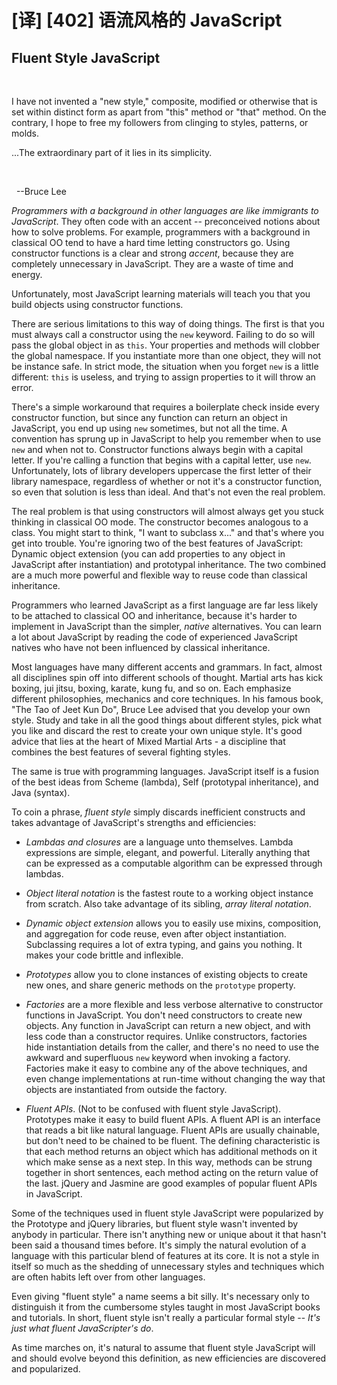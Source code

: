 # [译] [402] 语流风格的 JavaScript

## Fluent Style JavaScript

&nbsp;

I have not invented a "new style," composite, modified or otherwise that is set within distinct form as apart from "this" method or "that" method. On the contrary, I hope to free my followers from clinging to styles, patterns, or molds.

...The extraordinary part of it lies in its simplicity.

&nbsp;

&nbsp;
\--Bruce Lee

_Programmers with a background in other languages are like immigrants to JavaScript_. They often code with an accent -- preconceived notions about how to solve problems. For example, programmers with a background in classical OO tend to have a hard time letting constructors go. Using constructor functions is a clear and strong _accent_, because they are completely unnecessary in JavaScript. They are a waste of time and energy.

Unfortunately, most JavaScript learning materials will teach you that you build objects using constructor functions.

There are serious limitations to this way of doing things. The first is that you must always call a constructor using the `new` keyword. Failing to do so will pass the global object in as `this`. Your properties and methods will clobber the global namespace. If you instantiate more than one object, they will not be instance safe. In strict mode, the situation when you forget `new` is a little different: `this` is useless, and trying to assign properties to it will throw an error.

There's a simple workaround that requires a boilerplate check inside every constructor function, but since any function can return an object in JavaScript, you end up using `new` sometimes, but not all the time. A convention has sprung up in JavaScript to help you remember when to use `new` and when not to. Constructor functions always begin with a capital letter. If you're calling a function that begins with a capital letter, use `new`. Unfortunately, lots of library developers uppercase the first letter of their library namespace, regardless of whether or not it's a constructor function, so even that solution is less than ideal. And that's not even the real problem.

The real problem is that using constructors will almost always get you stuck thinking in classical OO mode. The constructor becomes analogous to a class. You might start to think, "I want to subclass x..." and that's where you get into trouble. You're ignoring two of the best features of JavaScript: Dynamic object extension (you can add properties to any object in JavaScript after instantiation) and prototypal inheritance. The two combined are a much more powerful and flexible way to reuse code than classical inheritance.

Programmers who learned JavaScript as a first language are far less likely to be attached to classical OO and inheritance, because it's harder to implement in JavaScript than the simpler, _native_ alternatives. You can learn a lot about JavaScript by reading the code of experienced JavaScript natives who have not been influenced by classical inheritance.

Most languages have many different accents and grammars. In fact, almost all disciplines spin off into different schools of thought. Martial arts has kick boxing, jui jitsu, boxing, karate, kung fu, and so on. Each emphasize different philosophies, mechanics and core techniques. In his famous book, "The Tao of Jeet Kun Do", Bruce Lee advised that you develop your own style. Study and take in all the good things about different styles, pick what you like and discard the rest to create your own unique style. It's good advice that lies at the heart of Mixed Martial Arts - a discipline that combines the best features of several fighting styles.

The same is true with programming languages. JavaScript itself is a fusion of the best ideas from Scheme (lambda), Self (prototypal inheritance), and Java (syntax).

To coin a phrase, _fluent style_ simply discards inefficient constructs and takes advantage of JavaScript's strengths and efficiencies:

  * _Lambdas and closures_ are a language unto themselves. Lambda expressions are simple, elegant, and powerful. Literally anything that can be expressed as a computable algorithm can be expressed through lambdas.

  * _Object literal notation_ is the fastest route to a working object instance from scratch. Also take advantage of its sibling, _array literal notation_.

  * _Dynamic object extension_ allows you to easily use mixins, composition, and aggregation for code reuse, even after object instantiation. Subclassing requires a lot of extra typing, and gains you nothing. It makes your code brittle and inflexible.

  * _Prototypes_ allow you to clone instances of existing objects to create new ones, and share generic methods on the `prototype` property.

  * _Factories_ are a more flexible and less verbose alternative to constructor functions in JavaScript. You don't need constructors to create new objects. Any function in JavaScript can return a new object, and with less code than a constructor requires. Unlike constructors, factories hide instantiation details from the caller, and there's no need to use the awkward and superfluous `new` keyword when invoking a factory. Factories make it easy to combine any of the above techniques, and even change implementations at run-time without changing the way that objects are instantiated from outside the factory.

  * _Fluent APIs_. (Not to be confused with fluent style JavaScript). Prototypes make it easy to build fluent APIs. A fluent API is an interface that reads a bit like natural language. Fluent APIs are usually chainable, but don't need to be chained to be fluent. The defining characteristic is that each method returns an object which has additional methods on it which make sense as a next step. In this way, methods can be strung together in short sentences, each method acting on the return value of the last. jQuery and Jasmine are good examples of popular fluent APIs in JavaScript.

Some of the techniques used in fluent style JavaScript were popularized by the Prototype and jQuery libraries, but fluent style wasn't invented by anybody in particular. There isn't anything new or unique about it that hasn't been said a thousand times before. It's simply the natural evolution of a language with this particular blend of features at its core. It is not a style in itself so much as the shedding of unnecessary styles and techniques which are often habits left over from other languages.

Even giving "fluent style" a name seems a bit silly. It's necessary only to distinguish it from the cumbersome styles taught in most JavaScript books and tutorials. In short, fluent style isn't really a particular formal style -- _It's just what fluent JavaScripter's do_.

As time marches on, it's natural to assume that fluent style JavaScript will and should evolve beyond this definition, as new efficiencies are discovered and popularized.
